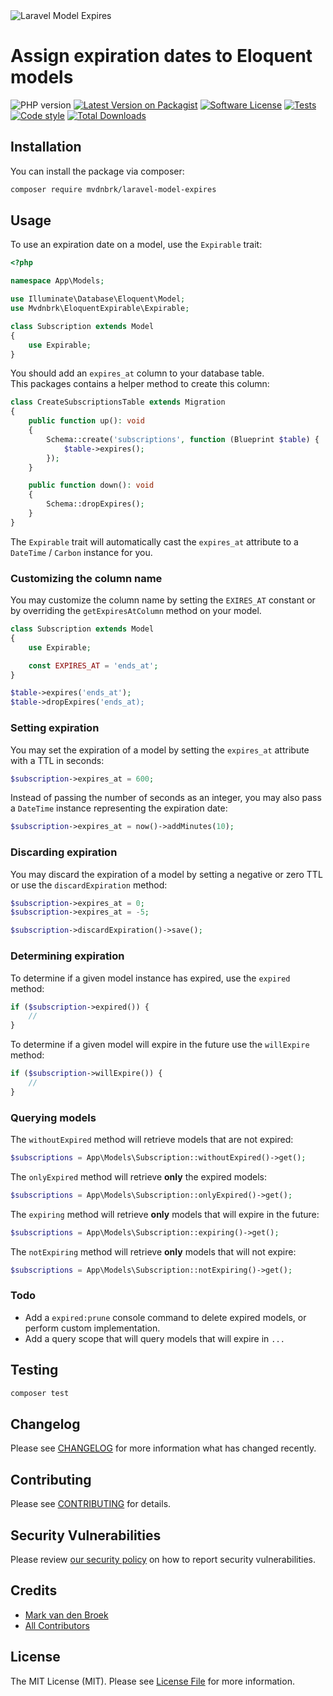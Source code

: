 <img src="https://raw.githubusercontent.com/mvdnbrk/laravel-model-expires/main/docs/logo.png" alt="Laravel Model Expires">

# Assign expiration dates to Eloquent models

![PHP version][ico-php-version]
[![Latest Version on Packagist][ico-version]][link-packagist]
[![Software License][ico-license]](LICENSE.md)
[![Tests][ico-tests]][link-tests]
[![Code style][ico-code-style]][link-code-style]
[![Total Downloads][ico-downloads]][link-downloads]

## Installation

You can install the package via composer:

```bash
composer require mvdnbrk/laravel-model-expires
```
## Usage

To use an expiration date on a model, use the `Expirable` trait:

```php
<?php

namespace App\Models;

use Illuminate\Database\Eloquent\Model;
use Mvdnbrk\EloquentExpirable\Expirable;

class Subscription extends Model
{
    use Expirable;
}
```

You should add an `expires_at` column to your database table.  
This packages contains a helper method to create this column:

```php
class CreateSubscriptionsTable extends Migration
{
    public function up(): void
    {
        Schema::create('subscriptions', function (Blueprint $table) {
            $table->expires();
        });
    }

    public function down(): void
    {
        Schema::dropExpires();
    }
}

```

The `Expirable` trait will automatically cast the `expires_at` attribute to a `DateTime` / `Carbon` instance for you.

### Customizing the column name

You may customize the column name by setting the `EXIRES_AT` constant or by overriding the `getExpiresAtColumn` method on your model.

```php
class Subscription extends Model
{
    use Expirable;

    const EXPIRES_AT = 'ends_at';
}
```

```php
$table->expires('ends_at');
$table->dropExpires('ends_at);
```

### Setting expiration

You may set the expiration of a model by setting the `expires_at` attribute with a TTL in seconds:

```php
$subscription->expires_at = 600;
```

Instead of passing the number of seconds as an integer, you may also pass a `DateTime` instance representing the expiration date:

```php
$subscription->expires_at = now()->addMinutes(10);
```

### Discarding expiration

You may discard the expiration of a model by setting a negative or zero TTL or use the `discardExpiration` method:

```php
$subscription->expires_at = 0;
$subscription->expires_at = -5;

$subscription->discardExpiration()->save();
```

### Determining expiration

To determine if a given model instance has expired, use the `expired` method:

```php
if ($subscription->expired()) {
    //
}
```

To determine if a given model will expire in the future use the `willExpire` method:

```php
if ($subscription->willExpire()) {
    //
}
```

### Querying models

The `withoutExpired` method will retrieve models that are not expired:

```php
$subscriptions = App\Models\Subscription::withoutExpired()->get();
```

The `onlyExpired` method will retrieve **only** the expired models:

```php
$subscriptions = App\Models\Subscription::onlyExpired()->get();
```

The `expiring` method will retrieve **only** models that will expire in the future:

```php
$subscriptions = App\Models\Subscription::expiring()->get();
```

The `notExpiring` method will retrieve **only** models that will not expire:

```php
$subscriptions = App\Models\Subscription::notExpiring()->get();
```

### Todo
- Add a `expired:prune` console command to delete expired models, or perform custom implementation.
- Add a query scope that will query models that will expire in `...`

## Testing

```bash
composer test
```
## Changelog

Please see [CHANGELOG](CHANGELOG.md) for more information what has changed recently.

## Contributing

Please see [CONTRIBUTING](.github/CONTRIBUTING.md) for details.

## Security Vulnerabilities

Please review [our security policy](../../security/policy) on how to report security vulnerabilities.

## Credits

- [Mark van den Broek][link-author]
- [All Contributors][link-contributors]

## License

The MIT License (MIT). Please see [License File](LICENSE.md) for more information.

[ico-php-version]: https://img.shields.io/packagist/php-v/mvdnbrk/gtin?style=flat-square
[ico-version]: https://img.shields.io/packagist/v/mvdnbrk/laravel-model-expires.svg?style=flat-square
[ico-license]: https://img.shields.io/badge/license-MIT-brightgreen.svg?style=flat-square
[ico-tests]: https://img.shields.io/github/workflow/status/mvdnbrk/laravel-model-expires/tests/main?label=tests&style=flat-square
[ico-code-style]: https://styleci.io/repos/220024174/shield?branch=main
[ico-downloads]: https://img.shields.io/packagist/dt/mvdnbrk/laravel-model-expires.svg?style=flat-square

[link-packagist]: https://packagist.org/packages/mvdnbrk/laravel-model-expires
[link-tests]: https://github.com/mvdnbrk/laravel-model-expires/actions?query=workflow%3Atests
[link-code-style]: https://styleci.io/repos/220024174
[link-downloads]: https://packagist.org/packages/mvdnbrk/laravel-model-expires
[link-author]: https://github.com/mvdnbrk
[link-contributors]: ../../contributors
